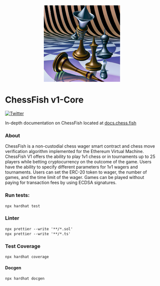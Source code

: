 <p align="center">
   <img src="/public/4d_chess.jpeg" width="250">
</p>

# ChessFish v1-Core
[![Twitter](https://img.shields.io/twitter/url/https/twitter.com/cloudposse.svg?style=social&label=Follow%20%40evmchess)](https://twitter.com/evmchess)

In-depth documentation on ChessFish located at [docs.chess.fish](http://docs.chess.fish)

### About
ChessFish is a non-custodial chess wager smart contract and chess move verification algorithm implemented for the Ethereum Virtual Machine. ChessFish V1 offers the ability to play 1v1 chess or in tournaments up to 25 players while betting cryptocurrency on the outcome of the game. Users have the ability to specify different parameters for 1v1 wagers and tournaments. Users can set the ERC-20 token to wager, the number of games, and the time limit of the wager. Games can be played without paying for transaction fees by using ECDSA signatures.

### Run tests: 
```
npx hardhat test
```

### Linter
```
npx prettier --write '**/*.sol'  
npx prettier --write '**/*.ts'
```

### Test Coverage 
```
npx hardhat coverage
```

#### Docgen
```
npx hardhat docgen
```
